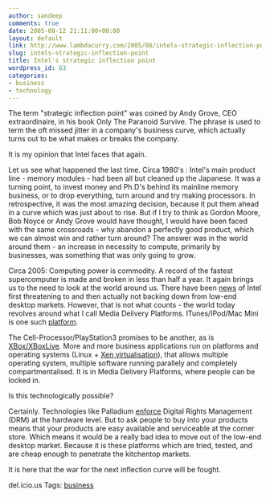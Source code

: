 ```yaml
---
author: sandeep
comments: true
date: 2005-08-12 21:11:00+00:00
layout: default
link: http://www.lambdacurry.com/2005/08/intels-strategic-inflection-point/
slug: intels-strategic-inflection-point
title: Intel's strategic inflection point
wordpress_id: 63
categories:
- business
- technology
---
```


The term "strategic inflection point" was coined by Andy Grove, CEO extraordinaire, in his book Only The Paranoid Survive. The phrase is used to term the oft missed jitter in a company's business curve, which actually turns out to be what makes or breaks the company.  

It is my opinion that Intel faces that again.  

Let us see what happened the last time. Circa 1980's : Intel's main product line - memory modules - had been all but cleaned up the Japanese. It was a turning point, to invest money and Ph.D's behind its mainline memory business, or to drop everything, turn around and try making processors. In retrospective, it was the most amazing decision, because it put them ahead in a curve which was just about to rise. But if I try to think as Gordon Moore, Bob Noyce or Andy Grove would have thought, I would have been faced with the same crossroads - why abandon a perfectly good product, which we can almost win and rather turn around? The answer was in the world around them - an increase in necessity to compute, primarily by businesses, was something that was only going to grow.




Circa 2005: Computing power is commodity. A record of the fastest supercomputer is made and broken in less than half a year. It again brings us to the need to look at the world around us. There have been [news](http://www.theregister.co.uk/2005/08/05/intel_chipset_production/) of Intel first threatening to and then actually not backing down from low-end desktop markets. However, that is not what counts - the world today revolves around what I call Media Delivery Platforms. ITunes/IPod/Mac  Mini is one such [platform](http://www.google.co.in/url?sa=t&ct=res&cd=1&url=http%3A//www.pbs.org/cringely/pulpit/pulpit20050120.html&ei=q8b8QrSuKbzesAG4mO3wDg).  

The Cell-Processor/PlayStation3 promises to be another, as is [XBox/XBoxLive](http://www.pbs.org/cringely/pulpit/pulpit20050512.html). More and more business applications run on platforms and operating systems (Linux + [Xen virtualisation](http://www.xensource.com/)), that allows multiple operating system, multiple software running parallely and completely compartmentalised. It is in Media Delivery Platforms, where people can be locked in.  

Is this technologically possible?  

Certainly. Technologies like Palladium [enforce](http://www.digitmag.co.uk/news/index.cfm?NewsID=4915) Digital Rights Management (DRM) at the hardware level. But to ask people to buy into your products means that your products are easy available and serviceable at the corner store. Which means it would be a really bad idea to move out of the low-end desktop market. Because it is these platforms which are tried, tested, and are cheap enough to penetrate the kitchentop markets.  

It is here that the war for the next inflection curve will be fought.




del.icio.us Tags: [business](http://del.icio.us/sss8ue/business)



